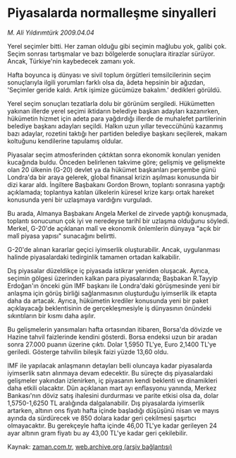 # Piyasalarda  normalleşme sinyalleri

*M. Ali Yıldırımtürk 2009.04.04*

<tr><td class="metin" colspan="2" style="padding-top: 20px; padding-left: 5px; padding-right: 10px;">Yerel seçimler bitti. Her zaman olduğu gibi seçimin mağlubu yok, galibi çok. Seçim sonrası tartışmalar ve bazı bölgelerde sonuçlara itirazlar sürüyor. Ancak, Türkiye'nin kaybedecek zamanı yok.</td></tr><tr><td class="metin" colspan="2" style="padding-top: 20px; padding-left: 5px; padding-right: 10px;"><p> Hafta boyunca iş dünyası ve sivil toplum örgütleri temsilcilerinin seçim sonuçlarıyla ilgili yorumları farklı olsa da, âdeta hepsinin bir ağızdan, 'Seçimler geride kaldı. Artık işimize gücümüze bakalım.' dedikleri görüldü.
<p> Yerel seçim sonuçları tezatlarla dolu bir görünüm sergiledi. Hükümetten yakınan illerde yerel seçimi iktidarın belediye başkan adayları kazanırken, hükümetin hizmet için adeta para yağdırdığı illerde de muhalefet partilerinin belediye başkanı adayları seçildi. Halkın uzun yıllar teveccühünü kazanmış bazı adaylar, rozetini taktığı her partiden belediye başkanı seçilerek, makam koltuğunu kendilerine tapulamış oldular.
<p> Piyasalar seçim atmosferinden çıktıktan sonra ekonomik konuları yeniden kucağında buldu. Önceden belirlenen takvime göre; gelişmiş ve gelişmekte olan 20 ülkenin (G-20) devlet ya da hükümet başkanları perşembe günü Londra'da bir araya gelerek, global finansal krizin aşılması konusunda bir dizi karar aldı. İngiltere Başbakanı Gordon Brown, toplantı sonrasına yaptığı açıklamada; toplantıya katılan ülkelerin küresel krize karşı ortak hareket konusunda yeni bir uzlaşmaya vardığını vurguladı.
<p> Bu arada, Almanya Başbakanı Angela Merkel de zirvede yaptığı konuşmada, toplantı sonucunun çok iyi ve neredeyse tarihî bir uzlaşma olduğunu söyledi. Merkel, G-20'de açıklanan malî ve ekonomik önlemlerin dünyaya "açık bir malî piyasa yapısı" sunacağını belirtti.
<p>G-20'de alınan kararlar geçici iyimserlik oluşturabilir. Ancak, uygulanması halinde piyasalardaki tedirginlik tamamen ortadan kalkabilir.
<p> Dış piyasalar düzeldikçe iç piyasada istikrar yeniden oluşacak. Ayrıca, seçimin gölgesi üzerinden kalkan para piyasalarında; Başbakan R.Tayyip Erdoğan'ın önceki gün IMF başkanı ile Londra'daki görüşmesinde yeni bir anlaşma için görüş birliği sağlanmasının oluşturduğu iyimserlik ilk etapta daha da artacak. Ayrıca, hükümetin krediler konusunda yeni bir paket açıklayacağı beklentisinin de gerçekleşmesiyle iş dünyasının önündeki sıkıntıların bir kısmı daha aşılır.
<p> Bu gelişmelerin yansımaları hafta ortasından itibaren, Borsa'da dövizde ve Hazine tahvil faizlerinde kendini gösterdi. Borsa endeksi uzun bir aradan sonra 27.000 puanın üzerine çıktı. Dolar 1,5950 TL'ye, Euro 2,1400 TL'ye geriledi. Gösterge tahvilin bileşik faizi yüzde 13,60 oldu.
<p> IMF ile yapılacak anlaşmanın detayları belli oluncaya kadar piyasalarda iyimserlik satın alınmaya devam edecektir. Bu süreçte dış piyasalardaki gelişmeler yakından izlenirken, iç piyasanın kendi beklenti ve dinamikleri daha etkili olacaktır. Dün açıklanan mart ayı enflasyonu yanında, Merkez Bankası'nın döviz satış ihalesini durdurması ve parite etkisi olsa da, dolar 1,5750-1,6250 TL aralığında dalgalanabilir. Dış piyasalarda iyimserlik artarken, altının ons fiyatı hafta içinde başladığı düşüşünü nisan ve mayıs ayında da sürdürecek ve 850 dolara kadar geri çekilmesi şaşırtıcı olmayacaktır. Bu gerekçeyle hafta içinde 46,00 TL'ye kadar gerileyen 24 ayar altının gram fiyatı bu ay 43,00 TL'ye kadar geri çekilebilir.<br/></p></p></p></p></p></p></p></p></td></tr>

Kaynak: [zaman.com.tr](http://zaman.com.tr/yazar.do?yazino=833637), [web.archive.org (arşiv bağlantısı)](http://web.archive.org/web/20090405151523/http://www.zaman.com.tr:80/yazar.do?yazino=833637)
